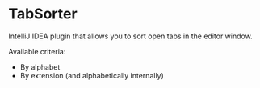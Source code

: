# TabSorter
IntelliJ IDEA plugin that allows you to sort open tabs in the editor window.

Available criteria:
- By alphabet
- By extension (and alphabetically internally)